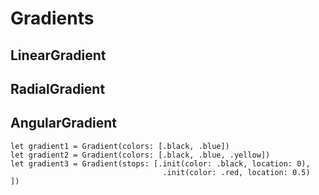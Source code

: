 # Gradients

## LinearGradient

## RadialGradient

## AngularGradient


```
let gradient1 = Gradient(colors: [.black, .blue])
let gradient2 = Gradient(colors: [.black, .blue, .yellow])
let gradient3 = Gradient(stops: [.init(color: .black, location: 0),
                                  .init(color: .red, location: 0.5)
])
```
